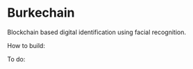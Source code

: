 # Burkechain
Blockchain based digital identification using facial recognition.

How to build:

To do:

